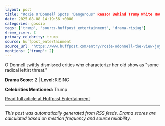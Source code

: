 ```yaml
---
layout: post
title: "Rosie O'Donnell Spots 'Dangerous" Reason Behind Trump White House Attacking 'The View"
date: 2025-08-08 14:19:56 +0000
categories: gossip
tags: ['trump', 'source-huffpost_entertainment', 'drama-rising']
drama_score: 2
primary_celebrity: trump
source: huffpost_entertainment
source_url: "https://www.huffpost.com/entry/rosie-odonnell-the-view-joy-behar-trump-white-house_n_68956639e4b001d68aedc54d"
mentions: {'trump': 2}
---
```


O'Donnell swiftly dismissed critics who characterize her old show as "some radical leftist threat."

**Drama Score:** 2 | **Level:** RISING

**Celebrities Mentioned:** Trump

[Read full article at Huffpost Entertainment](https://www.huffpost.com/entry/rosie-odonnell-the-view-joy-behar-trump-white-house_n_68956639e4b001d68aedc54d)

---
*This post was automatically generated from RSS feeds. Drama scores are calculated based on mention frequency and source reliability.*
